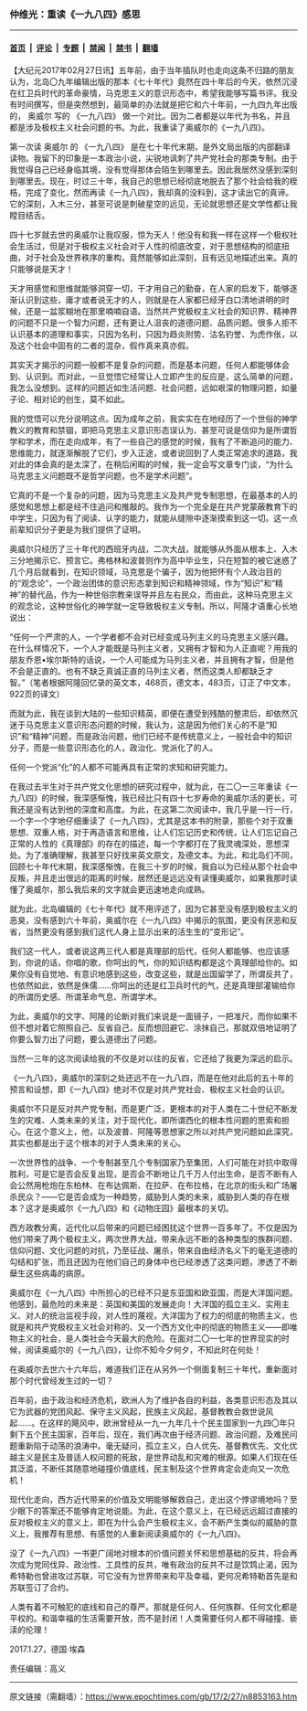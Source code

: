 ### 仲维光：重读《一九八四》感思

---

#### [首页](../../../..?n8853163) &nbsp;|&nbsp; [评论](../../../../../epoch-comment?n8853163) &nbsp;|&nbsp; [专题](../../../../../epoch-special?n8853163) &nbsp;|&nbsp; [禁闻](../../../../../epoch-news?n8853163) &nbsp;|&nbsp; [禁书](../../../../../books?n8853163) &nbsp;|&nbsp; [翻墙](https://github.com/gfw-breaker/nogfw/blob/master/README.md?n8853163)


<div class="post_content" id="artbody" itemprop="articleBody">
 <!-- article content begin -->
 <p>
  【大纪元2017年02月27日讯】五年前，由于当年插队时也走向这条不归路的朋友认为，北岛〇九年编辑出版的那本《七十年代》竟然在四十年后的今天，依然沉浸在红卫兵时代的革命豪情，马克思主义的意识形态中，希望我能够写篇书评。我没有时间撰写，但是突然想到，最简单的办法就是把它和六十年前，一九四九年出版的，
  <ok href="https://www.epochtimes.com/gb/tag/%E5%A5%A5%E5%A8%81%E5%B0%94.html">
   奥威尔
  </ok>
  写的
  <ok href="https://www.epochtimes.com/gb/tag/%E3%80%8A%E4%B8%80%E4%B9%9D%E5%85%AB%E5%9B%9B%E3%80%8B.html">
   《一九八四》
  </ok>
  做一个对比。因为二者都是以年代为书名，并且都是涉及极权主义社会问题的书。为此，我重读了奥威尔的《一九八四》。
 </p>
 <p>
  第一次读
  <ok href="https://www.epochtimes.com/gb/tag/%E5%A5%A5%E5%A8%81%E5%B0%94.html">
   奥威尔
  </ok>
  的
  <ok href="https://www.epochtimes.com/gb/tag/%E3%80%8A%E4%B8%80%E4%B9%9D%E5%85%AB%E5%9B%9B%E3%80%8B.html">
   《一九八四》
  </ok>
  是在七十年代末期，是外文局出版的内部翻译读物。我留下的印象是一本政治小说，尖锐地讽刺了共产党社会的那类专制。由于我觉得自己已经身临其境，没有觉得那体会陌生到哪里去。因此我居然没感到深刻到哪里去。现在，时过三十年，我自己的思想已经彻底地脱去了那个社会给我的桎梏，完成了变化，然而再读《一九八四》，我却真的没料到，这才读出它的真谛。它的深刻，入木三分，甚至可说是刺破星空的远见，无论就思想还是文学性都让我瞠目结舌。
 </p>
 <p>
  四十七岁就去世的奥威尔让我叹服，惊为天人！他没有和我一样在这样一个极权社会生活过，但是对于极权主义社会对于人性的彻底改变，对于思想结构的彻底扭曲，对于社会及世界秩序的重构，竟然能够如此深刻，且有远见地描述出来。真的只能够说是天才！
 </p>
 <p>
  天才用感觉和思维就能够洞穿一切，干才用自己的勤奋，在人家的启发下，能够逐渐认识到这些，庸才或者说无才的人，则就是在人家都已经牙白口清地讲明的时候，还是一盆浆糊地在那里喃喃自语。当然共产党极权主义社会的知识界、精神界的问题不只是一个智力问题，还有更让人沮丧的道德问题、品质问题。很多人拒不认识基本的道理和事实，只因为名利，只因为趋炎附势、沽名钓誉、为虎作伥，以及这个社会中固有的二者的混杂，假作真来真亦假。
 </p>
 <p>
  其实天才揭示的问题一般都不是复杂的问题，而是基本问题，任何人都能够体会到、认识到。而对此，一旦觉悟它经常让人立即产生的反应是，这么简单的问题，我怎么没想到。这样的问题近如生活问题、社会问题，远如艰深的物理问题，如量子论、相对论的创生，莫不如此。
 </p>
 <p>
  我的觉悟可以充分说明这点。因为成年之前，我实实在在地经历了一个世俗的神学教义的教育和禁锢，即把马克思主义意识形态误认为、甚至可说是信仰为是所谓哲学和学术，而在走向成年，有了一些自己的感觉的时候，我有了不断追问的能力、思维能力，就逐渐解脱了它们，步入正途，或者说回到了人类正常追求的道路，我对此的体会真的是太深了，在稍后闲暇的时候，我一定会写文章专门谈，“为什么马克思主义问题既不是哲学问题，也不是学术问题”。
 </p>
 <p>
  它真的不是一个复杂的问题，因为马克思主义及共产党专制思想，在最基本的人的感觉和思想上都是经不住追问和推敲的。我作为一个完全是在共产党蒙蔽教育下的中学生，只因为有了阅读、认字的能力，就能从缝隙中逐渐摸索到这一切。这一点前辈知识分子更是为我们提供了证明。
 </p>
 <p>
  奥威尔只经历了三十年代的西班牙内战，二次大战，就能够从外面从根本上、入木三分地揭示它、预言它。弗格林和波普则作为高中毕业生，只在短暂的被它迷惑了几个月后就看到，在知识领域，马克思是个骗子，因为他把怀有个人政治目的的“观念论”，一个政治团体的意识形态拿到知识和精神领域，作为“知识”和“精神”的替代品，作为一种世俗宗教来误导并且左右民众，而由此，这种马克思主义的观念论，这种世俗化的神学就一定导致极权主义专制。所以，阿隆才语重心长地说出：
 </p>
 <p>
  “任何一个严肃的人，一个学者都不会对已经变成马列主义的马克思主义感兴趣。在什么样情况下，一个人才能既是马列主义者，又拥有才智和为人正直呢？用我的朋友乔恩•埃尔斯特的话说，一个人可能成为马列主义者，并且拥有才智，但是他不会是正直的。也有不缺乏真诚正直的马列主义者，然而这类人却都缺乏才智。”（笔者根据阿隆回忆录的英文本，468页，德文本，483页，订正了中文本，922页的译文）
 </p>
 <p>
  而就为此，我在谈到大陆的一些知识精英，即便在遭受到残酷的整肃后，却依然沉迷于马克思主义意识形态问题的时候，我认为，这是因为他们关心的不是“知识”和“精神”问题，而是政治问题，他们已经不是传统意义上，一般社会中的知识分子，而是一些意识形态化的人，政治化、党派化了的人。
 </p>
 <p>
  任何一个党派“化”的人都不可能再具有正常的求知和研究能力。
 </p>
 <p>
  在我过去半生对于共产党文化思想的研究过程中，就为此，在二〇一三年重读《一九八四》的时候，我深感惭愧，我已经比只有四十七岁寿命的奥威尔活的更长，可我还是没有达到他的深度和高度。为此，在这第二次阅读中，我几乎是一行一行，一个字一个字地仔细重读了《一九八四》，尤其是这本书的附录，那些个对于双重思想、双重人格，对于再造语言和思维，让人们忘记历史和传统，让人们忘记自己正常的人性的《真理部》的存在的描述，每一个字都打在了我灵魂深处，思想深处。为了准确理解，我甚至只好找来英文原文，及德文本。为此，和北岛们不同，回顾七十年代末期，我深感惭愧，在我三十岁的时候，我自以为已经从那个社会中反叛，并且走出很远的距离的时候，居然还是远远没有读懂奥威尔，如果我那时读懂了奥威尔，那么我后来的文字就会更迅速地走向成熟。
 </p>
 <p>
  就为此，北岛编辑的《七十年代》就不用评述了，因为它甚至没有感到极权主义的恶臭，没有感到六十年前，奥威尔在《一九八四》中揭示的氛围，更没有厌恶和反省，当然更没有感到我们这代人身上显示出来的活生生的“变形记”。
 </p>
 <p>
  我们这一代人，或者说这两三代人都是真理部的后代，任何人都能够、也应该感到，你说的话，你唱的歌，你呵出的气，你的知识结构都是这个真理部给你的。如果你没有自觉地、有意识地感到这些，改变这些，就是出国留学了，所谓反共了，也依然如此，依然是侏儒……你呵出的还是红卫兵时代的气，还是真理部灌输给你的所谓历史感、所谓革命气息、所谓学术。
 </p>
 <p>
  为此，奥威尔的文字、阿隆的论断对我们来说是一面镜子，一把准尺，而你如果不但不想对着它照照自己、反省自己，反而想回避它、涂抹自己，那就双倍地证明了你要么智力出了问题，要么道德出了问题。
 </p>
 <p>
  当然一三年的这次阅读给我的不仅是对以往的反省，它还给了我更为深远的启示。
 </p>
 <p>
  《一九八四》，奥威尔的深刻之处还远不在一九八四，而是在他对此后的五十年的预言和设想，即《一九八四》绝对不仅是对共产党社会、极权主义社会的认识。
 </p>
 <p>
  奥威尔不只是反对共产党专制，而是更广泛，更根本的对于人类在二十世纪不断发生的灾难、人类未来的关注，对于现代化，即所谓西化的根本性问题的思索和担心。在这个意义上，他，以及波普、阿隆等思想家之所以对共产党问题如此深究，其实也都是出于这个根本的对于人类未来的关心。
 </p>
 <p>
  一次世界性的战争、一个专制甚至几个专制国家乃至集团，人们可能在对抗中取得胜利，可是它是否会反复出现，是否会不断地让几千万人付出生命，是否不断有人会公然用枪炮在东柏林、在布达佩斯、在拉萨、在布拉格，在北京的街头和广场屠杀民众？——它是否会成为一种趋势，威胁到人类的未来，威胁到人类的存在根本？这才是奥威尔《一九八四》和《动物庄园》最根本的关切。
 </p>
 <p>
  西方政教分离，近代化以后带来的问题已经困扰这个世界一百多年了。不仅是因为他们带来了两个极权主义，两次世界大战，带来永远不断的各种类型的族群问题、信仰问题、文化问题的对抗，乃至征战、屠杀，带来自由经济名义下的毫无道德的勾结和扩张，而且还因为在他们自己的身体中也已经渗透了这类问题，渗透了不断蘖生这些病毒的病原。
 </p>
 <p>
  奥威尔在《一九八四》中所担心的已经不只是东亚国和欧亚国，而是大洋国问题。他感到，最危险的未来是：英国和美国的发展走向！大洋国的孤立主义、实用主义、对人的统治监视手段，对人性的蔑视，大洋国为了权力的彻底的物质主义，也就是和共产党极权主义社会对称的、又一个西方文化中的彻底的物质主义——即唯物主义的社会，是人类社会今天最大的危险。在面对二〇一七年的世界现实的时候，阅读奥威尔的《一九八四》，让你不知今夕何夕，不知此时在何处！
 </p>
 <p>
  在奥威尔去世六十六年后，难道我们正在从另外一个侧面复制三十年代，重新面对那个时代曾经发生过的一切？
 </p>
 <p>
  百年前，由于政治和经济危机，欧洲人为了维护各自的利益，各类意识形态及其以它为武器的党团风起、保守主义风起，民族主义风起，基督教教会救世说风起……。在这样的飓风中，欧洲曾经从一九一九年几十个民主国家到一九四〇年只剩下五个民主国家，百年后，现在，我们再次由于经济问题、政治问题，及难民问题重新陷于动荡的浪涛中。毫无疑问，孤立主义，白人优先、基督教优先、文化优越主义是民主及普适人权问题的死敌，是世界动乱和灾难的根源。如果人们现在任其泛滥，不断任其随意地碰撞价值底线，民主制及这个世界肯定会走向又一次危机！
 </p>
 <p>
  现代化走向，西方近代带来的价值及文明能够解救自己，走出这个悖谬境地吗？至少眼下的答案还不能够肯定地说能。为此，在这个意义上，在已经远远超过直接的反对极权主义的意义上，即在为什么会产生极权主义，会不断产生类似的威胁的意义上，我推荐有思想、有感觉的人重新阅读奥威尔的《一九八四》。
 </p>
 <p>
  没了《一九八四》一书更广阔地对根本的价值问题关怀和思想基础的反共，将会再次成为党同伐异、政治性、工具性的反共，唯有政治的反共不过是饮鸩止渴，因为希特勒也曾进攻过苏联，可它没有为世界带来和平及幸福，更何况希特勒首先是和苏联签订了合约。
 </p>
 <p>
  人类有着不可触犯的底线和自己的尊严。那就是任何人、任何族群、任何文化都是平权的。和谐幸福的生活需要开放，而不是封闭！人类需要任何人都不得碰撞、亵渎的伦理！
 </p>
 <p>
  2017.1.27，德国·埃森
 </p>
 <p>
  责任编辑：高义
 </p>
 <!-- article content end -->
 <div id="below_article_ad">
 </div>
</div>


---

原文链接（需翻墙）：https://www.epochtimes.com/gb/17/2/27/n8853163.htm